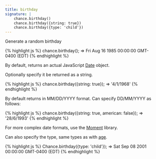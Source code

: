 ```yaml
---
title: birthday
signature: |
    chance.birthday()
    chance.birthday({string: true})
    chance.birthday({type: 'child'})
---
```


Generate a random birthday

{% highlight js %}
chance.birthday();
=> Fri Aug 16 1985 00:00:00 GMT-0400 (EDT)
{% endhighlight %}

By default, returns an actual JavaScript [Date][Date] object.

Optionally specify it be returned as a string.

{% highlight js %}
chance.birthday({string: true});
=> '4/1/1968'
{% endhighlight %}

By default returns in MM/DD/YYYY format. Can specify DD/MM/YYYY as follows:

{% highlight js %}
chance.birthday({string: true, american: false});
=> '28/6/1993'
{% endhighlight %}

For more complex date formats, use the [Moment][Moment] library.

Can also specify the type, same types as with [age](#age).

{% highlight js %}
Chance.birthday({type: 'child'});
=> Sat Sep 08 2001 00:00:00 GMT-0400 (EDT)
{% endhighlight %}

[Date]: https://developer.mozilla.org/en-US/docs/Web/JavaScript/Reference/Global_Objects/Date
[Moment]: http://momentjs.com
